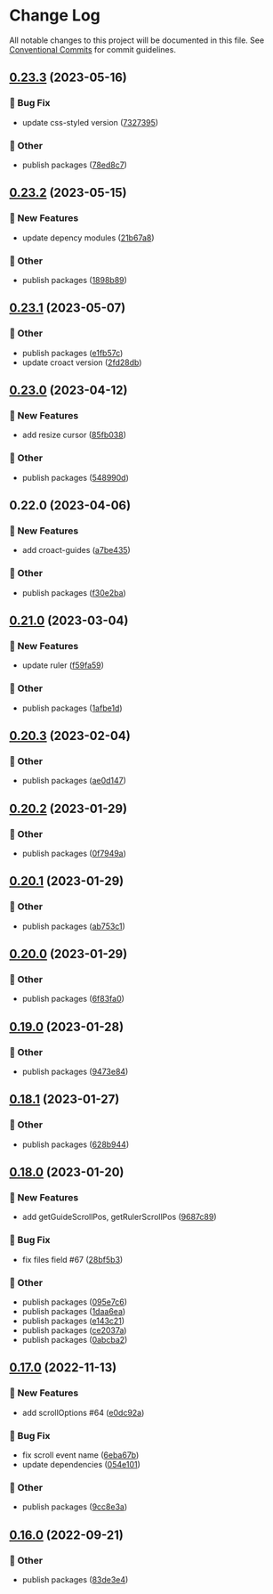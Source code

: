 # Change Log

All notable changes to this project will be documented in this file.
See [Conventional Commits](https://conventionalcommits.org) for commit guidelines.

## [0.23.3](https://github.com/daybrush/guides/blob/master/packages/croact-guides/compare/croact-guides@0.23.2...croact-guides@0.23.3) (2023-05-16)


### :bug: Bug Fix

* update css-styled version ([7327395](https://github.com/daybrush/guides/blob/master/packages/croact-guides/commit/7327395786810c872f53678d47602b80db127197))


### :mega: Other

* publish packages ([78ed8c7](https://github.com/daybrush/guides/blob/master/packages/croact-guides/commit/78ed8c708759927cabeb53b8c607fc6f54324371))



## [0.23.2](https://github.com/daybrush/guides/blob/master/packages/croact-guides/compare/croact-guides@0.23.1...croact-guides@0.23.2) (2023-05-15)


### :rocket: New Features

* update depency modules ([21b67a8](https://github.com/daybrush/guides/blob/master/packages/croact-guides/commit/21b67a80dfd61183e175d9ac6c64502c092aba74))


### :mega: Other

* publish packages ([1898b89](https://github.com/daybrush/guides/blob/master/packages/croact-guides/commit/1898b895d5c812a5fd77d99a5928f7e420152772))



## [0.23.1](https://github.com/daybrush/guides/blob/master/packages/croact-guides/compare/croact-guides@0.23.0...croact-guides@0.23.1) (2023-05-07)


### :mega: Other

* publish packages ([e1fb57c](https://github.com/daybrush/guides/blob/master/packages/croact-guides/commit/e1fb57c59a4a8e6b3e55ffb68cfea64760270288))
* update croact version ([2fd28db](https://github.com/daybrush/guides/blob/master/packages/croact-guides/commit/2fd28dbbfd648b8ee6fee39f3972057fce580ae0))



## [0.23.0](https://github.com/daybrush/guides/blob/master/packages/croact-guides/compare/croact-guides@0.22.0...croact-guides@0.23.0) (2023-04-12)


### :rocket: New Features

* add resize cursor ([85fb038](https://github.com/daybrush/guides/blob/master/packages/croact-guides/commit/85fb038c910e9c6c6f7432ad64acf54eaac1d0eb))


### :mega: Other

* publish packages ([548990d](https://github.com/daybrush/guides/blob/master/packages/croact-guides/commit/548990d8577ffe565b8605f74edd9eb5a6519deb))



## 0.22.0 (2023-04-06)


### :rocket: New Features

* add croact-guides ([a7be435](https://github.com/daybrush/guides/blob/master/packages/croact-guides/commit/a7be435704e24b6d80af80e069a6cc4047d645bc))


### :mega: Other

* publish packages ([f30e2ba](https://github.com/daybrush/guides/blob/master/packages/croact-guides/commit/f30e2bad78e1bc02307c8dde8cb1b69ecccdf116))



## [0.21.0](https://github.com/daybrush/guides/blob/master/packages/react-compat-guides/compare/react-compat-guides@0.20.3...react-compat-guides@0.21.0) (2023-03-04)


### :rocket: New Features

* update ruler ([f59fa59](https://github.com/daybrush/guides/blob/master/packages/react-compat-guides/commit/f59fa5988f3c4dd96925677ca787e4fb55b150f1))


### :mega: Other

* publish packages ([1afbe1d](https://github.com/daybrush/guides/blob/master/packages/react-compat-guides/commit/1afbe1d193cf2457dc9f3296b73d38b5859c0ee0))



## [0.20.3](https://github.com/daybrush/guides/blob/master/packages/react-compat-guides/compare/react-compat-guides@0.20.2...react-compat-guides@0.20.3) (2023-02-04)


### :mega: Other

* publish packages ([ae0d147](https://github.com/daybrush/guides/blob/master/packages/react-compat-guides/commit/ae0d14738d83b4f5352463b69f89efe7cc111baf))



## [0.20.2](https://github.com/daybrush/guides/blob/master/packages/react-compat-guides/compare/react-compat-guides@0.20.1...react-compat-guides@0.20.2) (2023-01-29)


### :mega: Other

* publish packages ([0f7949a](https://github.com/daybrush/guides/blob/master/packages/react-compat-guides/commit/0f7949a9954e2093d6a599dc545f988ed624d41f))



## [0.20.1](https://github.com/daybrush/guides/blob/master/packages/react-compat-guides/compare/react-compat-guides@0.20.0...react-compat-guides@0.20.1) (2023-01-29)


### :mega: Other

* publish packages ([ab753c1](https://github.com/daybrush/guides/blob/master/packages/react-compat-guides/commit/ab753c1c820463c1c0b7805d428c803c5eacc1e3))



## [0.20.0](https://github.com/daybrush/guides/blob/master/packages/react-compat-guides/compare/react-compat-guides@0.19.0...react-compat-guides@0.20.0) (2023-01-29)


### :mega: Other

* publish packages ([6f83fa0](https://github.com/daybrush/guides/blob/master/packages/react-compat-guides/commit/6f83fa0c75f494aa79fff98f4a57f86ab295b67d))



## [0.19.0](https://github.com/daybrush/guides/blob/master/packages/react-compat-guides/compare/react-compat-guides@0.18.1...react-compat-guides@0.19.0) (2023-01-28)


### :mega: Other

* publish packages ([9473e84](https://github.com/daybrush/guides/blob/master/packages/react-compat-guides/commit/9473e8464fbd4c374ac6251ff995586afd163719))



## [0.18.1](https://github.com/daybrush/guides/blob/master/packages/react-compat-guides/compare/react-compat-guides@0.18.0...react-compat-guides@0.18.1) (2023-01-27)


### :mega: Other

* publish packages ([628b944](https://github.com/daybrush/guides/blob/master/packages/react-compat-guides/commit/628b9444bb9e6f5546c7a5edd55a090126f52dd5))



## [0.18.0](https://github.com/daybrush/guides/blob/master/packages/react-compat-guides/compare/react-compat-guides@0.17.0...react-compat-guides@0.18.0) (2023-01-20)


### :rocket: New Features

* add getGuideScrollPos, getRulerScrollPos ([9687c89](https://github.com/daybrush/guides/blob/master/packages/react-compat-guides/commit/9687c89598ab9136c6d26cb06ebba2ca45dc26ae))


### :bug: Bug Fix

* fix files field #67 ([28bf5b3](https://github.com/daybrush/guides/blob/master/packages/react-compat-guides/commit/28bf5b3bd97cebd94eaf2195f0e99750f14e7ecb))


### :mega: Other

* publish packages ([095e7c6](https://github.com/daybrush/guides/blob/master/packages/react-compat-guides/commit/095e7c670d3bd0bdc168e2f3c11b5dbb8074b26b))
* publish packages ([1daa6ea](https://github.com/daybrush/guides/blob/master/packages/react-compat-guides/commit/1daa6ea441f6c96b8f354953605cd6ac89117878))
* publish packages ([e143c21](https://github.com/daybrush/guides/blob/master/packages/react-compat-guides/commit/e143c2175309bf480ef17731321f6728b8d6bcc2))
* publish packages ([ce2037a](https://github.com/daybrush/guides/blob/master/packages/react-compat-guides/commit/ce2037a18f5f6bbcd750e1fd72cbfc60e3f2c217))
* publish packages ([0abcba2](https://github.com/daybrush/guides/blob/master/packages/react-compat-guides/commit/0abcba24e8b83ea51cf369124e8c2d85fee1ef7e))



## [0.17.0](https://github.com/daybrush/guides/blob/master/packages/react-compat-guides/compare/react-compat-guides@0.16.0...react-compat-guides@0.17.0) (2022-11-13)


### :rocket: New Features

* add scrollOptions #64 ([e0dc92a](https://github.com/daybrush/guides/blob/master/packages/react-compat-guides/commit/e0dc92a9ed417dff071b43a68b065907f8f1b8ad))


### :bug: Bug Fix

* fix scroll event name ([6eba67b](https://github.com/daybrush/guides/blob/master/packages/react-compat-guides/commit/6eba67b33c0de50e1c68ff75882889227db663bc))
* update dependencies ([054e101](https://github.com/daybrush/guides/blob/master/packages/react-compat-guides/commit/054e101d1b177bdfefab74bf440a4cb3cf8137be))


### :mega: Other

* publish packages ([9cc8e3a](https://github.com/daybrush/guides/blob/master/packages/react-compat-guides/commit/9cc8e3ae5f83aa1513c1560166c6babbbe31dfd7))



## [0.16.0](https://github.com/daybrush/guides/blob/master/packages/react-compat-guides/compare/react-compat-guides@0.15.1...react-compat-guides@0.16.0) (2022-09-21)


### :mega: Other

* publish packages ([83de3e4](https://github.com/daybrush/guides/blob/master/packages/react-compat-guides/commit/83de3e4ae4bad11905939a44dfa2776fe7d6987d))
